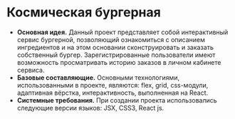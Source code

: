 # __Космическая бургерная__
* __Основная идея.__ Данный проект представляет собой интерактивный сервис бургерной, позволяющий ознакомиться с описанием ингредиентов и на этом основании сконструировать и заказать собственный бургер. Зарегистрированные пользователи имеют возможность просматривать историю заказов в личном кабинете сервиса.
* __Базовые составляющие.__ Основными технологиями, использованными в проекте, являются: flex, grid, css-модули, адаптивная вёрстка, интерактивность, выполненная на React.
* __Системные требования.__ При создании проекта использовались следующие версии языков: JSX, CSS3, React js.